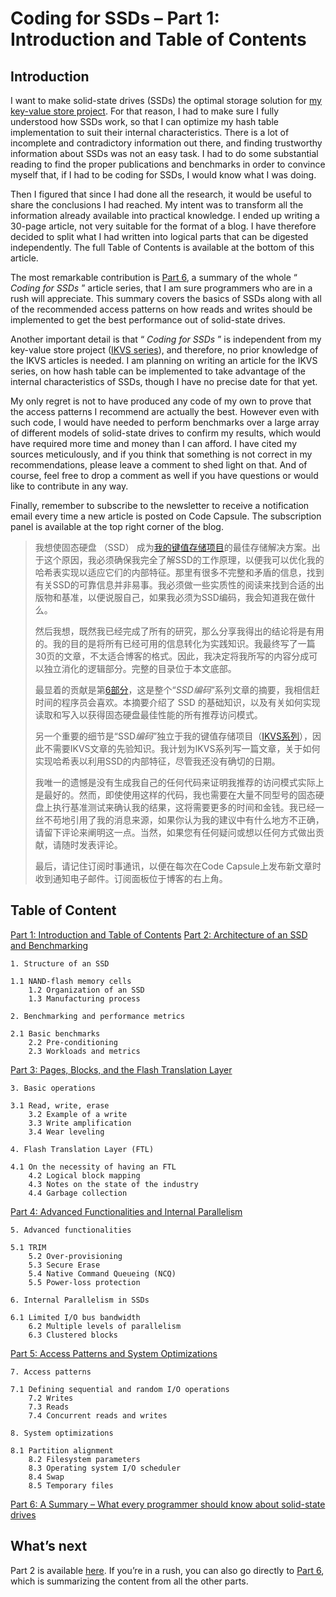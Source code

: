 # Coding for SSDs – Part 1: Introduction and Table of Contents

## Introduction

I want to make solid-state drives (SSDs) the optimal storage solution for [my key-value store project](http://codecapsule.com/2012/11/07/ikvs-implementing-a-key-value-store-table-of-contents/). For that reason, I had to make sure I fully understood how SSDs work, so that I can optimize my hash table implementation to suit their internal characteristics. There is a lot of incomplete and contradictory information out there, and finding trustworthy information about SSDs was not an easy task. I had to do some substantial reading to find the proper publications and benchmarks in order to convince myself that, if I had to be coding for SSDs, I would know what I was doing.

Then I figured that since I had done all the research, it would be useful to share the conclusions I had reached. My intent was to transform all the information already available into practical knowledge. I ended up writing a 30-page article, not very suitable for the format of a blog. I have therefore decided to split what I had written into logical parts that can be digested independently. The full Table of Contents is available at the bottom of this article.

The most remarkable contribution is [Part 6](http://codecapsule.com/2014/02/12/coding-for-ssds-part-6-a-summary-what-every-programmer-should-know-about-solid-state-drives/), a summary of the whole “ *Coding for SSDs* ” article series, that I am sure programmers who are in a rush will appreciate. This summary covers the basics of SSDs along with all of the recommended access patterns on how reads and writes should be implemented to get the best performance out of solid-state drives.

Another important detail is that “ *Coding for SSDs* ” is independent from my key-value store project ([IKVS series](http://codecapsule.com/2012/11/07/ikvs-implementing-a-key-value-store-table-of-contents/)), and therefore, no prior knowledge of the IKVS articles is needed. I am planning on writing an article for the IKVS series, on how hash table can be implemented to take advantage of the internal characteristics of SSDs, though I have no precise date for that yet.

My only regret is not to have produced any code of my own to prove that the access patterns I recommend are actually the best. However even with such code, I would have needed to perform benchmarks over a large array of different models of solid-state drives to confirm my results, which would have required more time and money than I can afford. I have cited my sources meticulously, and if you think that something is not correct in my recommendations, please leave a comment to shed light on that. And of course, feel free to drop a comment as well if you have questions or would like to contribute in any way.

Finally, remember to subscribe to the newsletter to receive a notification email every time a new article is posted on Code Capsule. The subscription panel is available at the top right corner of the blog.

> ‎我想使固态硬盘 （SSD） 成为‎[‎我的键值存储项目‎](http://codecapsule.com/2012/11/07/ikvs-implementing-a-key-value-store-table-of-contents/)‎的最佳存储解决方案。出于这个原因，我必须确保我完全了解SSD的工作原理，以便我可以优化我的哈希表实现以适应它们的内部特征。那里有很多不完整和矛盾的信息，找到有关SSD的可靠信息并非易事。我必须做一些实质性的阅读来找到合适的出版物和基准，以便说服自己，如果我必须为SSD编码，我会知道我在做什么。‎
>
> ‎然后我想，既然我已经完成了所有的研究，那么分享我得出的结论将是有用的。我的目的是将所有已经可用的信息转化为实践知识。我最终写了一篇30页的文章，不太适合博客的格式。因此，我决定将我所写的内容分成可以独立消化的逻辑部分。完整的目录位于本文底部。
>
> ‎最显着的贡献是第‎[‎6部分‎](http://codecapsule.com/2014/02/12/coding-for-ssds-part-6-a-summary-what-every-programmer-should-know-about-solid-state-drives/)‎，这是整个“‎*‎SSD编码‎*‎”系列文章的摘要，我相信赶时间的程序员会喜欢。本摘要介绍了 SSD 的基础知识，以及有关如何实现读取和写入以获得固态硬盘最佳性能的所有推荐访问模式。
>
> ‎另一个重要的细节是“SSD‎*‎编码‎*‎”独立于我的键值存储项目（‎[‎IKVS系列‎](http://codecapsule.com/2012/11/07/ikvs-implementing-a-key-value-store-table-of-contents/)‎），因此不需要IKVS文章的先验知识。我计划为IKVS系列写一篇文章，关于如何实现哈希表以利用SSD的内部特征，尽管我还没有确切的日期。‎
>
> ‎我唯一的遗憾是没有生成我自己的任何代码来证明我推荐的访问模式实际上是最好的。然而，即使使用这样的代码，我也需要在大量不同型号的固态硬盘上执行基准测试来确认我的结果，这将需要更多的时间和金钱。我已经一丝不苟地引用了我的消息来源，如果你认为我的建议中有什么地方不正确，请留下评论来阐明这一点。当然，如果您有任何疑问或想以任何方式做出贡献，请随时发表评论。‎
>
> ‎最后，请记住订阅时事通讯，以便在每次在Code Capsule上发布新文章时收到通知电子邮件。订阅面板位于博客的右上角。‎

## Table of Content

[Part 1: Introduction and Table of Contents](http://codecapsule.com/2014/02/12/coding-for-ssds-part-1-introduction-and-table-of-contents/)
[Part 2: Architecture of an SSD and Benchmarking](http://codecapsule.com/2014/02/12/coding-for-ssds-part-2-architecture-of-an-ssd-and-benchmarking/)

    1. Structure of an SSD

    1.1 NAND-flash memory cells
        1.2 Organization of an SSD
        1.3 Manufacturing process

    2. Benchmarking and performance metrics

    2.1 Basic benchmarks
        2.2 Pre-conditioning
        2.3 Workloads and metrics

[Part 3: Pages, Blocks, and the Flash Translation Layer](http://codecapsule.com/2014/02/12/coding-for-ssds-part-3-pages-blocks-and-the-flash-translation-layer/)

    3. Basic operations

    3.1 Read, write, erase
        3.2 Example of a write
        3.3 Write amplification
        3.4 Wear leveling

    4. Flash Translation Layer (FTL)

    4.1 On the necessity of having an FTL
        4.2 Logical block mapping
        4.3 Notes on the state of the industry
        4.4 Garbage collection

[Part 4: Advanced Functionalities and Internal Parallelism](http://codecapsule.com/2014/02/12/coding-for-ssds-part-4-advanced-functionalities-and-internal-parallelism/)

    5. Advanced functionalities

    5.1 TRIM
        5.2 Over-provisioning
        5.3 Secure Erase
        5.4 Native Command Queueing (NCQ)
        5.5 Power-loss protection

    6. Internal Parallelism in SSDs

    6.1 Limited I/O bus bandwidth
        6.2 Multiple levels of parallelism
        6.3 Clustered blocks

[Part 5: Access Patterns and System Optimizations](http://codecapsule.com/2014/02/12/coding-for-ssds-part-5-access-patterns-and-system-optimizations/)

    7. Access patterns

    7.1 Defining sequential and random I/O operations
        7.2 Writes
        7.3 Reads
        7.4 Concurrent reads and writes

    8. System optimizations

    8.1 Partition alignment
        8.2 Filesystem parameters
        8.3 Operating system I/O scheduler
        8.4 Swap
        8.5 Temporary files

[Part 6: A Summary – What every programmer should know about solid-state drives](http://codecapsule.com/2014/02/12/coding-for-ssds-part-6-a-summary-what-every-programmer-should-know-about-solid-state-drives/)

## What’s next

Part 2 is available [here](http://codecapsule.com/2014/02/12/coding-for-ssds-part-2-architecture-of-an-ssd-and-benchmarking/). If you’re in a rush, you can also go directly to [Part 6](http://codecapsule.com/2014/02/12/coding-for-ssds-part-6-a-summary-what-every-programmer-should-know-about-solid-state-drives/), which is summarizing the content from all the other parts.
